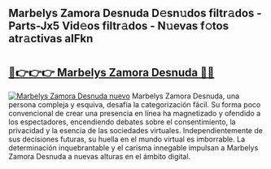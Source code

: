 ## Marbelys Zamora Desnuda D𝚎sn𝚞dos filtr𝚊dos - Parts-Jx5 Vid𝚎os filtr𝚊dos - N𝚞evas f𝚘tos atr𝚊ctivas aIFkn

# <h2><a href="http://mbbbqj.tromn.icu/?c=Marbelys+Zamora+Desnuda">🔗👉👉👉 Marbelys Zamora Desnuda 🔗🔗</a></h2>

[![Marbelys Zamora Desnuda nuevo](https://i.imgur.com/pEAQMta.gif)](http://mbbbqj.tromn.icu/?c=Marbelys+Zamora+Desnuda)
Marbelys Zamora Desnuda, una persona compleja y esquiva, desafía la categorización fácil. Su forma poco convencional de crear una presencia en línea ha magnetizado y ofendido a los espectadores, encendiendo debates sobre el consentimiento, la privacidad y la esencia de las sociedades virtuales. Independientemente de sus decisiones futuras, su huella en el mundo virtual es imborrable. La determinación inquebrantable y el carisma innegable impulsan a Marbelys Zamora Desnuda a nuevas alturas en el ámbito digital.
